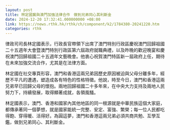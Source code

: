 ```yaml
---
layout: post
title: 林定國冀與澳門加強法律合作　做到兄弟同心其利斷金
date: 2024-12-20 17:32:41.000000000 +08:00
link: https://news.rthk.hk/rthk/ch/component/k2/1784380-20241220.htm
categories: rthk
---
```


律政司司長林定國表示，行政長官帶領下出席了澳門特別行政區慶祝澳門回歸祖國二十五週年大會暨澳門特別行政區第六屆政府就職典禮，以及昨晚的歡迎晚宴和慶祝澳門回歸祖國二十五週年文藝晚會。他衷心祝賀澳門特區新一屆政府上任，期待在未來加強交流合作，尤其是在法律方面。

林定國在社交專頁形容，澳門和香港這兩兄弟因歷史原因被迫與父母分離多年，經歷不平凡的遭遇，塑造成各有特色的性格特徵。他說，時至今日，澳門和香港這兩兄弟早已回歸父母的懷抱。兩地回歸祖國二十多年來，在中央大力支持及兩地人民努力下，持續發展，取得顯著成就，各領風騷。

林定國表示，澳門、香港和國家內其他地區的同一根源就是中華民族這個大家庭，都傳承著同一個夢想，就是國家能統一完整、安定、富強、繁榮；每一位人民都吃得飽、穿得暖、活得好。為圓這夢，澳門和香港這兩兄弟必須共商共勉、互學互鑑，做到兄弟同心、其利斷金。
